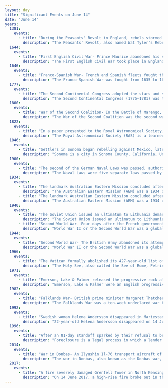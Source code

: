 ```yaml
---
layout: day
title: "Significant Events on June 14"
date: "June 14"
years:
  1381:
    events:
      - title: "During the Peasants' Revolt in England, rebels stormed the Tower of London, killing Simon Sudbury, Lord Chancellor, and Robert Hales, Lord High Treasurer (both pictured)."
        description: "The Peasants' Revolt, also named Wat Tyler's Rebellion or the Great Rising, was a major uprising across large parts of England in 1381. The revolt had various causes, including the socio-economic and political tensions generated by the Black Death in the 1340s, the high taxes resulting from the conflict with France during the Hundred Years' War, and instability within the local leadership of London."
  1644:
    events:
      - title: "First English Civil War- Prince Maurice abandoned his siege of Lyme Regis in Dorset after learning of the approach of a Parliamentarian relief force."
        description: "The First English Civil War took place in England and Wales from 1642 to 1646, and forms part of the 1639 to 1653 Wars of the Three Kingdoms. An estimated 15% to 20% of adult males in England and Wales served in the military at some point between 1639 and 1653, while around 4% of the total population died from war-related causes. These figures illustrate the widespread impact of the conflict on society, and the bitterness it engendered as a result."
  1646:
    events:
      - title: "Franco-Spanish War- French and Spanish fleets fought the inconclusive Battle of Orbetello, with sailing vessels of both sides having to be towed into action by galleys due to light winds."
        description: "The Franco-Spanish War was fought from 1635 to 1659 between France and Spain, each supported by various allies at different points. The first phase, beginning in May 1635 and ending with the 1648 Peace of Westphalia, is considered a related conflict of the Thirty Years' War. The second phase continued until 1659, when France and Spain agreed to peace terms in the Treaty of the Pyrenees."
  1777:
    events:
      - title: "The Second Continental Congress adopted the stars and stripes design for the flag of the United States."
        description: "The Second Continental Congress (1775–1781) was the meetings of delegates from the Thirteen Colonies that united in support of the American Revolution and the Revolutionary War, which established American independence from the British Empire. The Congress constituted a new federation that it first named the United Colonies of North America, and in 1776, renamed the United States of America. The Congress began convening in Philadelphia, on May 10, 1775, with representatives from 12 of the 13 colonies, after the Battles of Lexington and Concord."
  1800:
    events:
      - title: "War of the Second Coalition- In the Battle of Marengo, Napoleonic forces secured victory over the Habsburgs when defeat had appeared inevitable until the arrival of French troops led by Louis Desaix."
        description: "The War of the Second Coalition was the second war targeting revolutionary France by many European monarchies, led by Britain, Austria, and Russia and including the Ottoman Empire, Portugal, Naples and various German monarchies. Prussia did not join the coalition, while Spain supported France."
  1822:
    events:
      - title: "In a paper presented to the Royal Astronomical Society, English mathematician Charles Babbage proposed a difference engine (pictured), an automatic, mechanical calculator designed to tabulate polynomial functions."
        description: "The Royal Astronomical Society (RAS) is a learned society and charity that encourages and promotes the study of astronomy, solar-system science, geophysics and closely related branches of science. Its headquarters are in Burlington House, on Piccadilly in London. The society has over 4,000 members, known as fellows, most of whom are professional researchers or postgraduate students. Around a quarter of Fellows live outside the UK."
  1846:
    events:
      - title: "Settlers in Sonoma began rebelling against Mexico, later proclaiming the California Republic and  raising a homemade flag with a bear and a star."
        description: "Sonoma is a city in Sonoma County, California, United States, located in the North Bay region of the San Francisco Bay Area. Sonoma is one of the principal cities of California's Wine Country and the center of the Sonoma Valley AVA. Sonoma's population was 10,739 as of the 2020 census, while the Sonoma urban area had a population of 32,679. Sonoma is a popular tourist destination, owing to its Californian wineries, noted events like the Sonoma International Film Festival, and its historic center."
  1900:
    events:
      - title: "The second of the German Naval Laws was passed, authorising the  doubling in size of the Imperial German Navy."
        description: "The Naval Laws were five separate laws passed by the German Empire, in 1898, 1900, 1906, 1908, and 1912. These acts, championed by Kaiser Wilhelm II and his Secretary of State for the Navy, Grand Admiral Alfred von Tirpitz, committed Germany to building up a navy capable of competing with the Royal Navy of the United Kingdom."
  1934:
    events:
      - title: "The landmark Australian Eastern Mission concluded after a three-month diplomatic tour of East and South-East Asia."
        description: "The Australian Eastern Mission (AEM) was a 1934 diplomatic tour of East and South-East Asia led by Australian deputy prime minister John Latham. The mission was the first such official tour sent by Australia outside of the British Empire and has been seen as a landmark in Australian foreign policy and engagement with Asia."
      - title: "The landmark Australian Eastern Mission concluded after a three-month diplomatic tour of East and South-East Asia."
        description: "The Australian Eastern Mission (AEM) was a 1934 diplomatic tour of East and South-East Asia led by Australian deputy prime minister John Latham. The mission was the first such official tour sent by Australia outside of the British Empire and has been seen as a landmark in Australian foreign policy and engagement with Asia."
  1940:
    events:
      - title: "The Soviet Union issued an ultimatum to Lithuania demanding that the Red Army be allowed to enter the country and form a pro-Soviet government."
        description: "The Soviet Union issued an ultimatum to Lithuania before midnight of 14 June 1940. The Soviets, using a formal pretext, demanded that an unspecified number of Soviet soldiers be allowed to enter the Lithuanian territory and that a new pro-Soviet government be formed. The ultimatum and subsequent incorporation of Lithuania into the Soviet Union stemmed from the division of Eastern Europe into the German and Soviet spheres of influence agreed in the Molotov–Ribbentrop Pact of August 1939. Lithuania, along with Latvia and Estonia, fell into the Soviet sphere. According to the Soviet–Lithuanian Mutual Assistance Treaty of October 1939, Lithuania agreed to allow some 20,000 Soviets troops to be stationed at bases within Lithuania in exchange for receiving a portion of the Vilnius Region. Further Soviet actions to establish its dominance in its sphere of influence were delayed by the Winter War with Finland and resumed in spring 1940 when Germany was making rapid advances in western Europe. Despite the threat to the country's independence, Lithuanian authorities did little to plan for contingencies and were unprepared for the ultimatum."
      - title: "Second World War- Four days after the French government fled Paris, German forces occupied the French capital, a major accomplishment in the Fall Rot operation."
        description: "World War II or the Second World War was a global conflict between two coalitions- the Allies and the Axis powers. Nearly all of the world's countries participated, with many nations mobilising all resources in pursuit of total war. Tanks and aircraft played major roles, enabling the strategic bombing of cities and delivery of the first and only nuclear weapons ever used in war. World War II was the deadliest conflict in history, resulting in 70 to 85 million deaths, more than half of which were civilians. Millions died in genocides, including the Holocaust, and by massacres, starvation, and disease. After the Allied victory, Germany, Austria, Japan, and Korea were occupied, and German and Japanese leaders were tried for war crimes."
  1944:
    events:
      - title: "Second World War- The British Army abandoned its attempt to capture the German-occupied city of Caen."
        description: "World War II or the Second World War was a global conflict between two coalitions- the Allies and the Axis powers. Nearly all of the world's countries participated, with many nations mobilising all resources in pursuit of total war. Tanks and aircraft played major roles, enabling the strategic bombing of cities and delivery of the first and only nuclear weapons ever used in war. World War II was the deadliest conflict in history, resulting in 70 to 85 million deaths, more than half of which were civilians. Millions died in genocides, including the Holocaust, and by massacres, starvation, and disease. After the Allied victory, Germany, Austria, Japan, and Korea were occupied, and German and Japanese leaders were tried for war crimes."
  1966:
    events:
      - title: "The Vatican formally abolished its 427-year-old list of prohibited books."
        description: "The Holy See, also called the See of Rome, Petrine See or Apostolic See, is the central governing body of the Catholic Church and the Vatican City State. It encompasses the office of the pope as the bishop of the Apostolic episcopal see of Rome and serves as the spiritual and administrative authority of the worldwide Catholic Church and the city-state. Under international law, the Holy See holds the status of a sovereign juridical entity."
  1971:
    events:
      - title: "Emerson, Lake & Palmer released the progressive rock album Tarkus."
        description: "Emerson, Lake & Palmer were an English progressive rock supergroup formed in London in 1970. The band consisted of Keith Emerson (keyboards) of The Nice, Greg Lake of King Crimson, and Carl Palmer of Atomic Rooster. With nine RIAA-certified gold record albums in the US, and an estimated 48 million records sold worldwide, they are one of the most popular and commercially successful progressive rock groups of the 1970s, with a musical sound including adaptations of classical music with jazz and symphonic rock elements, dominated by Emerson's flamboyant use of the Hammond organ, Moog synthesizer, and piano."
  1982:
    events:
      - title: "Falklands War- British prime minister Margaret Thatcher announced that white flags were flying over Port Stanley, in advance of the formal surrender of Argentine forces."
        description: "The Falklands War was a ten-week undeclared war between Argentina and the United Kingdom in 1982 over two British dependent territories in the South Atlantic- the Falkland Islands and its territorial dependency, South Georgia and the South Sandwich Islands. The conflict began on 2 April 1982, when Argentina invaded and occupied the Falkland Islands, followed by the invasion of South Georgia the next day. On 5 April, the British government dispatched a naval task force to engage the Argentine Navy and Air Force before making an amphibious assault on the islands. The conflict lasted 74 days and ended with an Argentine surrender on 14 June, returning the islands to British control. In total, 649 Argentine military personnel, 255 British military personnel, and three Falkland Islanders were killed during the hostilities."
  1992:
    events:
      - title: "Swedish woman Helena Andersson disappeared in Mariestad, one suspect were ”the man with the pilot glasses'."
        description: "22-year-old Helena Andersson disappeared on 14 June 1992 in Mariestad, Sweden. Since then, several suspects in her disappearance have been arrested and later released without charge. The disappearance has received extensive media attention since 1992."
  1996:
    events:
      - title: "After an 81-day standoff sparked by their refusal to be evicted from their foreclosed property in Jordan, Montana, the Christian Patriot group Montana Freemen surrendered to the FBI."
        description: "Foreclosure is a legal process in which a lender attempts to recover the balance of a loan from a borrower who has stopped making payments to the lender by forcing the sale of the asset used as the collateral for the loan."
  2014:
    events:
      - title: "War in Donbas- An Ilyushin Il-76 transport aircraft of the Ukrainian Air Force was shot down by forces of the self-proclaimed Luhansk People's Republic, killing all 49 people on board."
        description: "The war in Donbas, also known as the Donbas war, was a phase of the Russo-Ukrainian War in the Donbas region of Ukraine. The war began in April 2014, when a commando unit headed by Russian citizen Igor Girkin seized Sloviansk in Donetsk oblast. The Ukrainian military launched an operation against them. The war continued until subsumed by the Russian invasion of Ukraine in 2022."
  2017:
    events:
      - title: "A fire severely damaged Grenfell Tower in North Kensington, London, killing 72 people."
        description: "On 14 June 2017, a high-rise fire broke out in the 24-storey Grenfell Tower block of flats in North Kensington, West London, England, at 00-54 BST and burned for 60 hours. Seventy people died at the scene and two people died later in hospital, with more than 70 injured and 223 escaping. It was the deadliest structural fire in the United Kingdom since the 1988 Piper Alpha oil-platform disaster and the worst UK residential fire since the Blitz of World War II."
---
```

